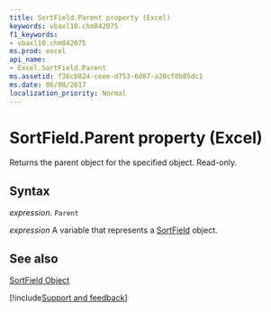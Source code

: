 ```yaml
---
title: SortField.Parent property (Excel)
keywords: vbaxl10.chm842075
f1_keywords:
- vbaxl10.chm842075
ms.prod: excel
api_name:
- Excel.SortField.Parent
ms.assetid: f36cb824-ceee-d753-6d87-a20cf8b85dc1
ms.date: 06/08/2017
localization_priority: Normal
---
```



# SortField.Parent property (Excel)

Returns the parent object for the specified object. Read-only.


## Syntax

_expression_. `Parent`

_expression_ A variable that represents a [SortField](./Excel.SortField.md) object.


## See also


[SortField Object](Excel.SortField.md)

[!include[Support and feedback](~/includes/feedback-boilerplate.md)]